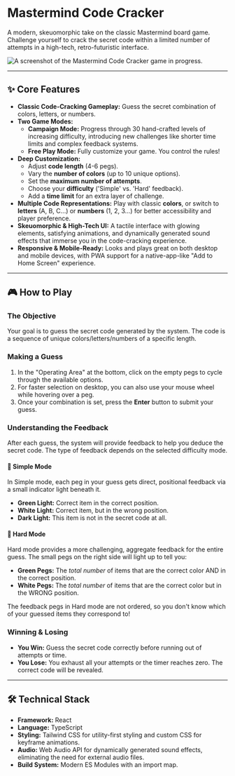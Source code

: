 
# Mastermind Code Cracker

A modern, skeuomorphic take on the classic Mastermind board game. Challenge yourself to crack the secret code within a limited number of attempts in a high-tech, retro-futuristic interface.

![A screenshot of the Mastermind Code Cracker game in progress.](./public/images/screenshot.png)

---

## ✨ Core Features

*   **Classic Code-Cracking Gameplay:** Guess the secret combination of colors, letters, or numbers.
*   **Two Game Modes:**
    *   **Campaign Mode:** Progress through 30 hand-crafted levels of increasing difficulty, introducing new challenges like shorter time limits and complex feedback systems.
    *   **Free Play Mode:** Fully customize your game. You control the rules!
*   **Deep Customization:**
    *   Adjust **code length** (4-6 pegs).
    *   Vary the **number of colors** (up to 10 unique options).
    *   Set the **maximum number of attempts**.
    *   Choose your **difficulty** ('Simple' vs. 'Hard' feedback).
    *   Add a **time limit** for an extra layer of challenge.
*   **Multiple Code Representations:** Play with classic **colors**, or switch to **letters** (A, B, C...) or **numbers** (1, 2, 3...) for better accessibility and player preference.
*   **Skeuomorphic & High-Tech UI:** A tactile interface with glowing elements, satisfying animations, and dynamically generated sound effects that immerse you in the code-cracking experience.
*   **Responsive & Mobile-Ready:** Looks and plays great on both desktop and mobile devices, with PWA support for a native-app-like "Add to Home Screen" experience.

---

## 🎮 How to Play

### The Objective

Your goal is to guess the secret code generated by the system. The code is a sequence of unique colors/letters/numbers of a specific length.

### Making a Guess

1.  In the "Operating Area" at the bottom, click on the empty pegs to cycle through the available options.
2.  For faster selection on desktop, you can also use your mouse wheel while hovering over a peg.
3.  Once your combination is set, press the **Enter** button to submit your guess.

### Understanding the Feedback

After each guess, the system will provide feedback to help you deduce the secret code. The type of feedback depends on the selected difficulty mode.

#### 💚 Simple Mode

In Simple mode, each peg in your guess gets direct, positional feedback via a small indicator light beneath it.

*   **Green Light:** Correct item in the correct position.
*   **White Light:** Correct item, but in the wrong position.
*   **Dark Light:** This item is not in the secret code at all.

#### 🤍 Hard Mode

Hard mode provides a more challenging, aggregate feedback for the entire guess. The small pegs on the right side will light up to tell you:

*   **Green Pegs:** The *total number* of items that are the correct color AND in the correct position.
*   **White Pegs:** The *total number* of items that are the correct color but in the WRONG position.

The feedback pegs in Hard mode are not ordered, so you don't know which of your guessed items they correspond to!

### Winning & Losing

*   **You Win:** Guess the secret code correctly before running out of attempts or time.
*   **You Lose:** You exhaust all your attempts or the timer reaches zero. The correct code will be revealed.

---

## 🛠️ Technical Stack

*   **Framework:** React
*   **Language:** TypeScript
*   **Styling:** Tailwind CSS for utility-first styling and custom CSS for keyframe animations.
*   **Audio:** Web Audio API for dynamically generated sound effects, eliminating the need for external audio files.
*   **Build System:** Modern ES Modules with an import map.
